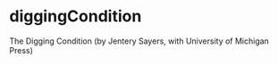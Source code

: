 diggingCondition
================

The Digging Condition (by Jentery Sayers, with University of Michigan Press) 
